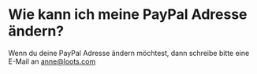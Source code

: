 # Wie kann ich meine PayPal Adresse ändern?

Wenn du deine PayPal Adresse ändern möchtest, dann schreibe bitte eine E-Mail an [anne@loots.com](mailto:anne@loots.com)
